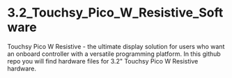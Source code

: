 # 3.2_Touchsy_Pico_W_Resistive_Software
Touchsy Pico W Resistive - the ultimate display solution for users who want an onboard controller with a versatile programming platform. In this github repo you will find hardware files for 3.2" Touchsy Pico W Resistive hardware.

